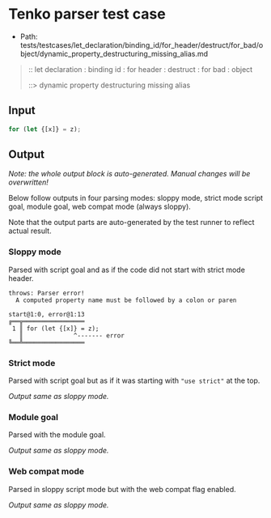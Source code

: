 # Tenko parser test case

- Path: tests/testcases/let_declaration/binding_id/for_header/destruct/for_bad/object/dynamic_property_destructuring_missing_alias.md

> :: let declaration : binding id : for header : destruct : for bad : object
>
> ::> dynamic property destructuring missing alias

## Input

`````js
for (let {[x]} = z);
`````

## Output

_Note: the whole output block is auto-generated. Manual changes will be overwritten!_

Below follow outputs in four parsing modes: sloppy mode, strict mode script goal, module goal, web compat mode (always sloppy).

Note that the output parts are auto-generated by the test runner to reflect actual result.

### Sloppy mode

Parsed with script goal and as if the code did not start with strict mode header.

`````
throws: Parser error!
  A computed property name must be followed by a colon or paren

start@1:0, error@1:13
╔══╦═════════════════
 1 ║ for (let {[x]} = z);
   ║              ^------- error
╚══╩═════════════════

`````

### Strict mode

Parsed with script goal but as if it was starting with `"use strict"` at the top.

_Output same as sloppy mode._

### Module goal

Parsed with the module goal.

_Output same as sloppy mode._

### Web compat mode

Parsed in sloppy script mode but with the web compat flag enabled.

_Output same as sloppy mode._
